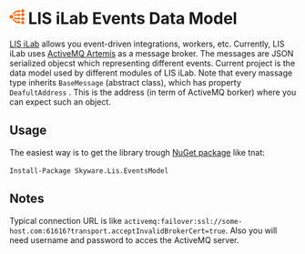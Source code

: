 # <img src="EventsModel/Assets/EventSysIcon.png" height="26"> LIS iLab Events Data Model

[LIS iLab](https://ilab.skyware-group.com/) allows you event-driven integrations, workers, etc. Currently, LIS iLab uses [ActiveMQ Artemis](https://activemq.apache.org/components/artemis/) as a message broker. The messages are JSON serialized objecst which representing different events. Current project is the data model used by different modules of LIS iLab. Note that every massage type inherits `BaseMessage` (abstract class), which has property `DeafultAddress` . This is the address (in term of ActiveMQ borker) where you can expect such an object.

## Usage 

The easiest way is to get the library trough [NuGet package](https://www.nuget.org/packages/Skyware.Lis.EventsModel) like tnat:

`
Install-Package Skyware.Lis.EventsModel
`

## Notes

Typical connection URL is like `activemq:failover:ssl://some-host.com:61616?transport.acceptInvalidBrokerCert=true`. Also you will need username and password to acces the ActiveMQ server. 
